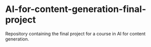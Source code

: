 # AI-for-content-generation-final-project
Repository containing the final project for a course in AI for content generation.
